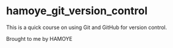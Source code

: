 # hamoye_git_version_control

This is a quick course on using Git and GitHub for version control.

Brought to me by HAMOYE
